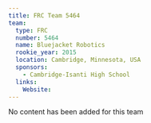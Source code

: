 ```yaml
---
title: FRC Team 5464
team:
  type: FRC
  number: 5464
  name: Bluejacket Robotics
  rookie_year: 2015
  location: Cambridge, Minnesota, USA
  sponsors:
    - Cambridge-Isanti High School
  links:
    Website: 
---
```

No content has been added for this team